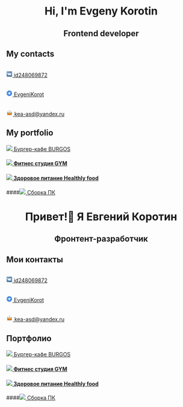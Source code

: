 <h1 align="center">Hi, I'm Evgeny Korotin </h1>
<h2 align="center">Frontend developer </h2>

## My contacts
######
<a href="https://vk.com/id248069872" target="_blank"><img src="https://github.com/keaasd/kea/blob/main/images/Vk-icon.png" height="16"/>    id248069872</a> 
######
<a href="https://t.me/@EvgeniKorot" target="_blank"><img src="https://github.com/keaasd/kea/blob/main/images/telegram.png" height="16"/>    EvgeniKorot
######
<img src="https://github.com/keaasd/kea/blob/main/images/email.png" height="16"/>   kea-asd@yandex.ru

## My portfolio
####
<a href="https://keaasd.github.io/Module01-Burger/menu.html" target="_blank"><img src="https://github.com/keaasd/kea/blob/main/images/burgers.ico" height="16"/>    Бургер-кафе BURGOS</a> 
#### <a href="https://keaasd.github.io/Module01-Gym/index.html" target="_blank"><img src="https://github.com/keaasd/kea/blob/main/images/gym.ico" width="16"/>   Фитнес студия GYM </a> 
#### <a href="https://keaasd.github.io/module02-Shop/dist/" target="_blank"><img src="https://github.com/keaasd/kea/blob/main/images/healthly-food.ico" height="16"/>    Здоровое питание Healthly food</a> 
####<a href="https://keaasd.github.io/computer-layout/" target="_blank"><img src="https://raw.githubusercontent.com/keaasd/computer-layout/main/image/favicon/favicon.ico" height="16"/>    Сборка ПК</a> 
####
  

# 
<h1 align="center">Привет!👋 Я Евгений Коротин</h1>
<h2 align="center">Фронтент-разработчик</h2>

## Мои контакты
######
<a href="https://vk.com/id248069872" target="_blank"><img src="https://github.com/keaasd/kea/blob/main/images/Vk-icon.png" height="16"/>    id248069872</a> 
######
<a href="https://t.me/@EvgeniKorot" target="_blank"><img src="https://github.com/keaasd/kea/blob/main/images/telegram.png" height="16"/>    EvgeniKorot
######
<img src="https://github.com/keaasd/kea/blob/main/images/email.png" height="16"/>   kea-asd@yandex.ru

## Портфолио
####
<a href="https://keaasd.github.io/Module01-Burger/menu.html" target="_blank"><img src="https://github.com/keaasd/kea/blob/main/images/burgers.ico" height="16"/>    Бургер-кафе BURGOS</a> 
#### <a href="https://keaasd.github.io/Module01-Gym/index.html" target="_blank"><img src="https://github.com/keaasd/kea/blob/main/images/gym.ico" width="16"/>   Фитнес студия GYM </a> 
#### <a href="https://keaasd.github.io/module02-Shop/dist/" target="_blank"><img src="https://github.com/keaasd/kea/blob/main/images/healthly-food.ico" height="16"/>    Здоровое питание Healthly food</a> 

####<a href="https://keaasd.github.io/computer-layout/" target="_blank"><img src="https://raw.githubusercontent.com/keaasd/computer-layout/main/image/favicon/favicon.ico" height="16"/>    Сборка ПК</a> 
####
<!--   https://habr.com/ru/post/649363/ -->
